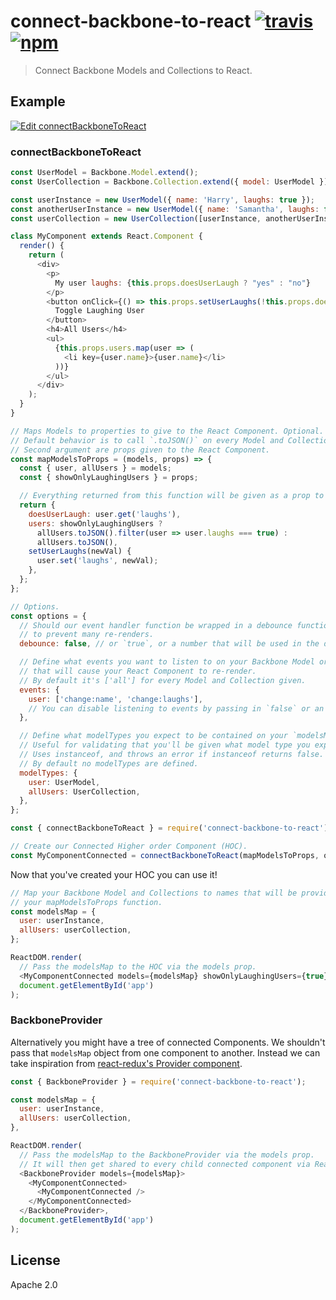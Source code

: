 # connect-backbone-to-react [![travis][travis_img]][travis_url] [![npm][npm_img]][npm_url]

> Connect Backbone Models and Collections to React.

## Example

[![Edit connectBackboneToReact](https://codesandbox.io/static/img/play-codesandbox.svg)](https://codesandbox.io/s/l5n4m0qk79?module=%2FDemo.js)

### connectBackboneToReact

```javascript
const UserModel = Backbone.Model.extend();
const UserCollection = Backbone.Collection.extend({ model: UserModel });

const userInstance = new UserModel({ name: 'Harry', laughs: true });
const anotherUserInstance = new UserModel({ name: 'Samantha', laughs: false });
const userCollection = new UserCollection([userInstance, anotherUserInstance]);

class MyComponent extends React.Component {
  render() {
    return (
      <div>
        <p>
          My user laughs: {this.props.doesUserLaugh ? "yes" : "no"}
        </p>
        <button onClick={() => this.props.setUserLaughs(!this.props.doesUserLaugh)}>
          Toggle Laughing User
        </button>
        <h4>All Users</h4>
        <ul>
          {this.props.users.map(user => (
            <li key={user.name}>{user.name}</li>
          ))}
        </ul>
      </div>
    );
  }
}

// Maps Models to properties to give to the React Component. Optional.
// Default behavior is to call `.toJSON()` on every Model and Collection.
// Second argument are props given to the React Component.
const mapModelsToProps = (models, props) => {
  const { user, allUsers } = models;
  const { showOnlyLaughingUsers } = props;

  // Everything returned from this function will be given as a prop to your Component.
  return {
    doesUserLaugh: user.get('laughs'),
    users: showOnlyLaughingUsers ?
      allUsers.toJSON().filter(user => user.laughs === true) :
      allUsers.toJSON(),
    setUserLaughs(newVal) {
      user.set('laughs', newVal);
    },
  };
};

// Options.
const options = {
  // Should our event handler function be wrapped in a debounce function
  // to prevent many re-renders.
  debounce: false, // or `true`, or a number that will be used in the debounce function.

  // Define what events you want to listen to on your Backbone Model or Collection
  // that will cause your React Component to re-render.
  // By default it's ['all'] for every Model and Collection given.
  events: {
    user: ['change:name', 'change:laughs'],
    // You can disable listening to events by passing in `false` or an empty array.
  },

  // Define what modelTypes you expect to be contained on your `modelsMap` object.
  // Useful for validating that you'll be given what model type you expect.
  // Uses instanceof, and throws an error if instanceof returns false.
  // By default no modelTypes are defined.
  modelTypes: {
    user: UserModel,
    allUsers: UserCollection,
  },
};

const { connectBackboneToReact } = require('connect-backbone-to-react');

// Create our Connected Higher order Component (HOC).
const MyComponentConnected = connectBackboneToReact(mapModelsToProps, options)(MyComponent);
```

Now that you've created your HOC you can use it!

```javascript
// Map your Backbone Model and Collections to names that will be provided to
// your mapModelsToProps function.
const modelsMap = {
  user: userInstance,
  allUsers: userCollection,
};

ReactDOM.render(
  // Pass the modelsMap to the HOC via the models prop.
  <MyComponentConnected models={modelsMap} showOnlyLaughingUsers={true} />,
  document.getElementById('app')
);
```

### BackboneProvider

Alternatively you might have a tree of connected Components. We shouldn't pass that `modelsMap` object from one component to another. Instead we can take inspiration from [react-redux's Provider component](https://github.com/reactjs/react-redux/blob/master/docs/api.md#provider-store).

```javascript
const { BackboneProvider } = require('connect-backbone-to-react');

const modelsMap = {
  user: userInstance,
  allUsers: userCollection,
},

ReactDOM.render(
  // Pass the modelsMap to the BackboneProvider via the models prop.
  // It will then get shared to every child connected component via React's context.
  <BackboneProvider models={modelsMap}>
    <MyComponentConnected>
      <MyComponentConnected />
    </MyComponentConnected>
  </BackboneProvider>,
  document.getElementById('app')
);
```

## License

Apache 2.0

[travis_img]: https://img.shields.io/travis/mongodb-js/connect-backbone-to-react.svg
[travis_url]: https://travis-ci.org/mongodb-js/connect-backbone-to-react
[npm_img]: https://img.shields.io/npm/v/connect-backbone-to-react.svg
[npm_url]: https://npmjs.org/package/connect-backbone-to-react
